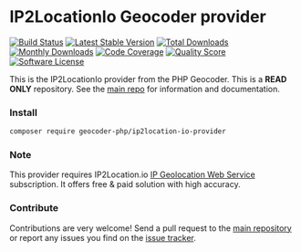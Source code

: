 # IP2LocationIo Geocoder provider
[![Build Status](https://travis-ci.org/geocoder-php/ip2location-io-provider.svg?branch=master)](http://travis-ci.org/geocoder-php/ip2location-io-provider)
[![Latest Stable Version](https://poser.pugx.org/geocoder-php/ip2location-io-provider/v/stable)](https://packagist.org/packages/geocoder-php/ip2location-io-provider)
[![Total Downloads](https://poser.pugx.org/geocoder-php/ip2location-io-provider/downloads)](https://packagist.org/packages/geocoder-php/ip2location-io-provider)
[![Monthly Downloads](https://poser.pugx.org/geocoder-php/ip2location-io-provider/d/monthly.png)](https://packagist.org/packages/geocoder-php/ip2location-io-provider)
[![Code Coverage](https://img.shields.io/scrutinizer/coverage/g/geocoder-php/ip2location-io-provider.svg?style=flat-square)](https://scrutinizer-ci.com/g/geocoder-php/ip2location-io-provider)
[![Quality Score](https://img.shields.io/scrutinizer/g/geocoder-php/ip2location-io-provider.svg?style=flat-square)](https://scrutinizer-ci.com/g/geocoder-php/ip2location-io-provider)
[![Software License](https://img.shields.io/badge/license-MIT-brightgreen.svg?style=flat-square)](LICENSE)

This is the IP2LocationIo provider from the PHP Geocoder. This is a **READ ONLY** repository. See the
[main repo](https://github.com/geocoder-php/Geocoder) for information and documentation.

### Install

```bash
composer require geocoder-php/ip2location-io-provider
```

### Note

This provider requires IP2Location.io [IP Geolocation Web Service](https://www.ip2location.io) subscription. It offers free & paid solution with high accuracy.

### Contribute

Contributions are very welcome! Send a pull request to the [main repository](https://github.com/geocoder-php/Geocoder) or
report any issues you find on the [issue tracker](https://github.com/geocoder-php/Geocoder/issues).
